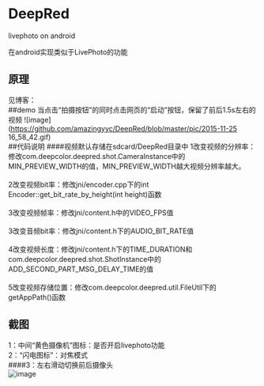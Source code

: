 # DeepRed
livephoto on android

在android实现类似于LivePhoto的功能

## 原理
见博客：
<br>
##demo
当点击“拍摄按钮”的同时点击网页的“启动”按钮，保留了前后1.5s左右的视频
![image](https://github.com/amazingyyc/DeepRed/blob/master/pic/2015-11-25 16_58_42.gif)
<br>
##代码说明
####视频默认存储在sdcard/DeepRed目录中
1改变视频的分辨率：修改com.deepcolor.deepred.shot.CameraInstance中的MIN_PREVIEW_WIDTH的值，MIN_PREVIEW_WIDTH越大视频分辨率越大。<br><br>
2改变视频bit率：修改jni/encoder.cpp下的int Encoder::get_bit_rate_by_height(int height)函数<br><br>
3改变视频帧率：修改jni/content.h中的VIDEO_FPS值<br><br>
3改变音频bit率：修改jni/content.h下的AUDIO_BIT_RATE值<br><br>
4改变视频长度：修改jni/content.h下的TIME_DURATION和com.deepcolor.deepred.shot.ShotInstance中的ADD_SECOND_PART_MSG_DELAY_TIME的值<br><br>
5改变视频存储位置：修改com.deepcolor.deepred.util.FileUtil下的getAppPath()函数
## 截图
1：中间“黄色摄像机”图标：是否开启livephoto功能<br>
2：“闪电图标”：对焦模式<br>
####3：左右滑动切换前后摄像头<br>
![image](https://github.com/amazingyyc/DeepRed/blob/master/pic/S51125-165600.jpg)
<br>


